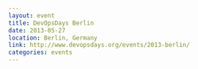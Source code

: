 ```yaml
---
layout: event
title: DevOpsDays Berlin
date: 2013-05-27
location: Berlin, Germany
link: http://www.devopsdays.org/events/2013-berlin/
categories: events
---
```

